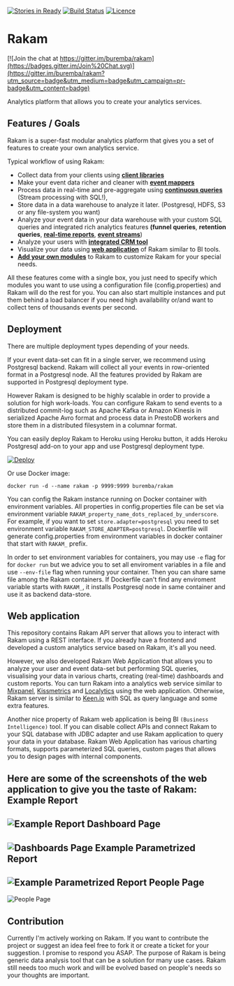 [![Stories in Ready](https://badge.waffle.io/buremba/rakam.png?label=ready&title=Ready)](https://waffle.io/buremba/rakam)
[![Build Status](https://travis-ci.org/buremba/rakam.svg?branch=master)](https://travis-ci.org/buremba/rakam)
[![Licence](https://img.shields.io/hexpm/l/plug.svg)](http://www.apache.org/licenses/LICENSE-2.0)

Rakam
=======

[![Join the chat at https://gitter.im/buremba/rakam](https://badges.gitter.im/Join%20Chat.svg)](https://gitter.im/buremba/rakam?utm_source=badge&utm_medium=badge&utm_campaign=pr-badge&utm_content=badge)

Analytics platform that allows you to create your analytics services.

Features / Goals
------------
Rakam is a super-fast modular analytics platform that gives you a set of features to create your own analytics service.

Typical workflow of using Rakam:
* Collect data from your clients using **[client libraries](//getrakam.com/doc/Client_Libraries)**
* Make your event data richer and cleaner with **[event mappers](//getrakam.com/doc/Event-Mappers)**
* Process data in real-time and pre-aggregate using **[continuous queries](//getrakam.com/doc)** (Stream processing with SQL!),
* Store data in a data warehouse to analyze it later. (Postgresql, HDFS, S3 or any file-system you want)
* Analyze your event data in your data warehouse with your custom SQL queries and integrated rich analytics features **(funnel queries**, **retention queries**, **[real-time reports](//getrakam.com/doc/Modules#realtimeanalyticsmodulesubapidocgetrakamcomapitagsrealtimesub)**, **[event streams](//getrakam.com/doc/Modules#eventstreammodulesubapidocgetrakamcomapitagsstreamsub)**)
* Analyze your users with **[integrated CRM tool](//getrakam.com/doc/Modules#crmmodulecustomermailboxsubapidocgetrakamcomapitagsusermailboxsub)**
* Visualize your data using **[web application](#Webapplication)** of Rakam similar to BI tools.
* **[Add your own modules](//getrakam.com/doc/Developing-Modules)** to Rakam to customize Rakam for your special needs.

All these features come with a single box, you just need to specify which modules you want to use using a configuration file (config.properties) and Rakam will do the rest for you.
You can also start multiple instances and put them behind a load balancer if you need high availability or/and want to collect tens of thousands events per second.

Deployment
------------
There are multiple deployment types depending of your needs.

If your event data-set can fit in a single server, we recommend using Postgresql backend. Rakam will collect all your events in row-oriented format in a Postgresql node. All the features provided by Rakam are supported in Postgresql deployment type.

However Rakam is designed to be highly scalable in order to provide a solution for high work-loads. You can configure Rakam to send events to a distributed commit-log such as Apache Kafka or Amazon Kinesis in serialized Apache Avro format and process data in PrestoDB workers and store them in a distributed filesystem in a columnar format.

You can easily deploy Rakam to Heroku using Heroku button, it adds Heroku Postgresql add-on to your app and use Postgresql deployment type.

[![Deploy](https://www.herokucdn.com/deploy/button.png)](https://heroku.com/deploy)

Or use Docker image:

    docker run -d --name rakam -p 9999:9999 buremba/rakam
    
You can config the Rakam instance running on Docker container with environment variables. All properties in config.properties file can be set via environment variable `RAKAM_property_name_dots_replaced_by_underscore`. For example, if you want to set `store.adapter=postgresql` you need to set environment variable `RAKAM_STORE_ADAPTER=postgresql`. Dockerfile will generate config.properties from environment variables in docker container that start with `RAKAM_` prefix.

In order to set environment variables for containers, you may use `-e` flag for for `docker run` but we advice you to set all enviroment variables in a file and use  `--env-file` flag when running your container. Then you can share same file among the Rakam containers.
If Dockerfile can't find any enviroment variable starts with `RAKAM_`, it installs Postgresql node in same container and use it as backend data-store.

Web application
------------
This repository contains Rakam API server that allows you to interact with Rakam using a REST interface. If you already have a frontend and developed a custom analytics service based on Rakam, it's all you need.

However, we also developed Rakam Web Application that allows you to analyze your user and event data-set but performing SQL queries, visualising your data in various charts, creating (real-time) dashboards and custom reports. You can turn Rakam into a analytics web service similar to [Mixpanel](https://mixpanel.com), [Kissmetrics](https://kissmetrics.com) and [Localytics](https://localytics.com) using the web application. Otherwise, Rakam server is similar to [Keen.io](http://keen.io) with SQL as query language and some extra features.

Another nice property of Rakam web application is being BI `(Business Intelligence)` tool. If you can disable collect APIs and connect Rakam to your SQL database with JDBC adapter and use Rakam application to query your data in your database. Rakam Web Application has various charting formats, supports parameterized SQL queries, custom pages that allows you to design pages with internal components.

Here are some of the screenshots of the web application to give you the taste of Rakam:
Example Report
-----
![Example Report](https://cloud.githubusercontent.com/assets/82745/10379265/1ea20b6e-6e16-11e5-86e5-22561c73228e.png)
Dashboard Page
-----
![Dashboards Page](https://cloud.githubusercontent.com/assets/82745/10379255/1e082f9e-6e16-11e5-81bd-368a4a7c2aa1.png)
Example Parametrized Report
-----
![Example Parametrized Report](https://cloud.githubusercontent.com/assets/82745/10375761/efa2f368-6e02-11e5-8db4-2ecad5024f60.png)
People Page
-----
![People Page](https://cloud.githubusercontent.com/assets/82745/10379256/1e11c694-6e16-11e5-8a49-5eee6e74f112.png)


Contribution
------------
Currently I'm actively working on Rakam. If you want to contribute the project or suggest an idea feel free to fork it or create a ticket for your suggestion. I promise to respond you ASAP.
The purpose of Rakam is being generic data analysis tool that can be a solution for many use cases. Rakam still needs too much work and will be evolved based on people's needs so your thoughts are important.
